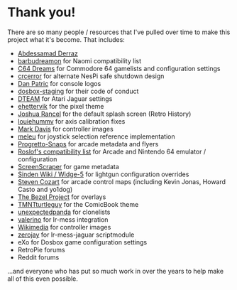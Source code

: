 # Thank you!

There are so many people / resources that I've pulled over time to make this
project what it's become.  That includes:

* [Abdessamad Derraz](https://github.com/Abdess)
* [barbudreamon](https://github.com/libretro/flycast/issues/136) for Naomi compatibility list
* [C64 Dreams](https://www.zombs-lair.com/c64-dreams) for Commodore 64 gamelists and configuration settings
* [crcerror](https://github.com/crcerror/ES-generic-shutdown) for alternate NesPi safe shutdown design
* [Dan Patric](https://archive.org/download/console-logos-professionally-redrawn-plus-official-versions) for console logos
* [dosbox-staging](https://github.com/dosbox-staging/dosbox-staging) for their code of conduct
* [DTEAM](https://retropie.org.uk/forum/topic/27999/calling-pi-4-atari-jaguar-fans/8?_=1621951484030) for Atari Jaguar settings
* [ehettervik](https://github.com/ehettervik) for the pixel theme
* [Joshua Rancel](https://www.youtube.com/watch?v=Dwa6LDLZ2rE) for the default splash screen (Retro History)
* [louiehummv](https://retropie.org.uk/forum/topic/28693/a-workaround-for-the-northwest-drift-issue) for axis calibration fixes
* [Mark Davis](https://vectogram.us/) for controller images
* [meleu](https://github.com/meleu/RetroPie-joystick-selection) for joystick selection reference implementation
* [Progretto-Snaps](https://www.progettosnaps.net/) for arcade metadata and flyers
* [Roslof's compatibility list](https://docs.google.com/spreadsheets/d/1Rq4shU1RUSdcc7cTVWeORMD-mcO6BwXwQ7TGw8f5_zw/edit#gid=1985896929) for Arcade and Nintendo 64 emulator / configuration
* [ScreenScraper](https://www.screenscraper.fr/) for game metadata
* [Sinden Wiki / Widge-5](https://www.sindenwiki.org/wiki/Barebones_Compatibility) for lightgun configuration overrides
* [Steven Cozart](https://github.com/Texacate/Visual-RetroPie-Control-Maps) for arcade control maps (including Kevin Jonas, Howard Casto and yo1dog)
* [The Bezel Project](https://github.com/thebezelproject) for overlays
* [TMNTturtleguy](https://github.com/TMNTturtleguy) for the ComicBook theme
* [unexpectedpanda](https://github.com/unexpectedpanda/retool-clonelists-metadata) for clonelists
* [valerino](https://github.com/valerino/RetroPie-Setup) for lr-mess integration
* [Wikimedia](https://commons.wikimedia.org/) for controller images
* [zerojay](https://github.com/zerojay/RetroPie-Extras) for lr-mess-jaguar scriptmodule
* eXo for Dosbox game configuration settings
* RetroPie forums
* Reddit forums

...and everyone who has put so much work in over the years to help make all of this even possible.
